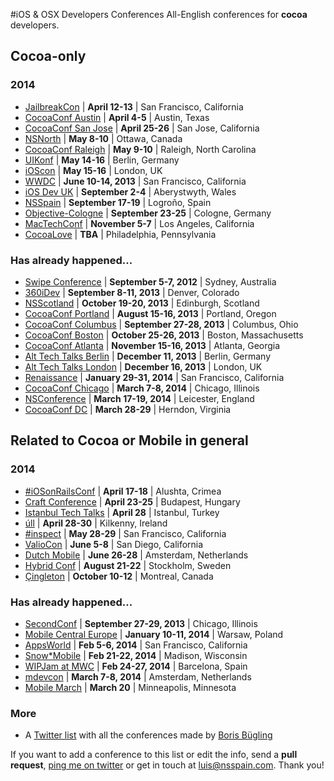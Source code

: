 #iOS & OSX Developers Conferences
All-English conferences for **cocoa** developers.

## Cocoa-only
### 2014
* [JailbreakCon](http://www.jailbreakcon.com/) | **April 12-13** | San Francisco, California
* [CocoaConf Austin](http://cocoaconf.com/austin-2014/home) | **April 4-5** | Austin, Texas
* [CocoaConf San Jose](http://cocoaconf.com/sanjose-2014/home) | **April 25-26** | San Jose, California
* [NSNorth](http://nsnorth.ca/) | **May 8-10** | Ottawa, Canada
* [CocoaConf Raleigh](http://cocoaconf.com/raleigh-2014/home) | **May 9-10** | Raleigh, North Carolina
* [UIKonf](http://www.uikonf.com/) | **May 14-16** | Berlin, Germany
* [iOScon](https://skillsmatter.com/conferences/1984-ios-exchange-2014) | **May 15-16** | London, UK
* [WWDC](https://developer.apple.com/wwdc/) | **June 10-14, 2013** | San Francisco, California
* [iOS Dev UK](http://www.iosdevuk.com/) | **September 2-4** | Aberystwyth, Wales
* [NSSpain](http://nsspain.com/) | **September 17-19** | Logroño, Spain
* [Objective-Cologne](http://objcgn.com/) | **September 23-25** | Cologne, Germany
* [MacTechConf](http://mactech.com/conference) | **November 5-7** | Los Angeles, California
* [CocoaLove](http://cocoalove.org/) | **TBA** | Philadelphia, Pennsylvania

### Has already happened...
* [Swipe Conference](http://swipeconference.com.au/) | **September 5-7, 2012** | Sydney, Australia
* [360iDev](http://360idev.com/) | **September 8-11, 2013** | Denver, Colorado
* [NSScotland](http://nsscotland.com/) | **October 19-20, 2013** | Edinburgh, Scotland
* [CocoaConf Portland](http://cocoaconf.com/portland-2013/home) | **August 15-16, 2013** | Portland, Oregon
* [CocoaConf Columbus](http://cocoaconf.com/columbus-2013/home) | **September 27-28, 2013** | Columbus, Ohio
* [CocoaConf Boston](http://cocoaconf.com/boston-2013/home) | **October 25-26, 2013** | Boston, Massachusetts
* [CocoaConf Atlanta](http://cocoaconf.com/atlanta-2013/home) | **November 15-16, 2013** | Atlanta, Georgia
* [Alt Tech Talks Berlin](http://www.alt-tech-talks.com) | **December 11, 2013** | Berlin, Germany
* [Alt Tech Talks London](http://www.alttechtalks.com) | **December 16, 2013** | London, UK
* [Renaissance](http://renaissance.io/2014) | **January 29-31, 2014** | San Francisco, California
* [CocoaConf Chicago](http://cocoaconf.com/chicago-2014/home) | **March 7-8, 2014** | Chicago, Illinois
* [NSConference](http://nsconference.com/) | **March 17-19, 2014** | Leicester, England
* [CocoaConf DC](http://cocoaconf.com/dc-2014/home) | **March 28-29** | Herndon, Virginia

## Related to Cocoa or Mobile in general
### 2014
* [#iOSonRailsConf](http://iosonrailsconf.eu/) | **April 17-18** | Alushta, Crimea
* [Craft Conference](http://craft-conf.com/2014/) | **April 23-25** | Budapest, Hungary
* [Istanbul Tech Talks](http://www.istanbultechtalks.com/) | **April 28** | Istanbul, Turkey
* [úll](http://2014.ull.ie/) | **April 28-30** | Kilkenny, Ireland
* [#inspect](http://www.rubymotion.com/conference/2014/) | **May 28-29** | San Francisco, California
* [ValioCon](http://valiocon.com/) | **June 5-8** | San Diego, California
* [Dutch Mobile](http://www.mobileconference.nl) | **June 26-28** | Amsterdam, Netherlands
* [Hybrid Conf](http://hybridconf.net/) | **August 21-22** | Stockholm, Sweden
* [Çingleton](http://cingleton.com/) | **October 10-12** | Montreal, Canada
 
### Has already happened...
* [SecondConf](http://www.secondconf.com/) | **September 27-29, 2013** | Chicago, Illinois
* [Mobile Central Europe](http://mobilecentraleurope.com) | **January 10-11, 2014** | Warsaw, Poland
* [AppsWorld](http://www.apps-world.net/northamerica/) | **Feb 5-6, 2014** | San Francisco, California
* [Snow*Mobile](http://2014.snow-mobile.org/) | **Feb 21-22, 2014** | Madison, Wisconsin
* [WIPJam at MWC](http://wip.org/wip-event/wipjam-mwc14/) | **Feb 24-27, 2014** | Barcelona, Spain
* [mdevcon](http://mdevcon.com/) | **March 7-8, 2014** | Amsterdam, Netherlands
* [Mobile March](http://mobilemarchtc.com/) | **March 20** | Minneapolis, Minnesota

### More
* A [Twitter list](https://twitter.com/NeoNacho/lists/cocoaconferences) with all the conferences made by [Boris Bügling](https://twitter.com/NeoNacho)

If you want to add a conference to this list or edit the info, send a **pull request**, [ping me on twitter](https://twitter.com/lascorbe) or get in touch at [luis@nsspain.com](mailto:luis@nsspain.com). Thank you!
